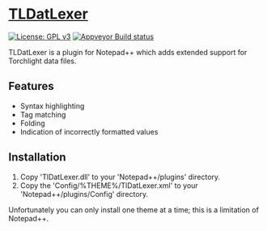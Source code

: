 # [TLDatLexer](https://www.runicgamesfansite.com/mod_downloads/modding-resources-tools-tl2/download-1535-tldatlexer-vs2015.html)
[![License: GPL v3](https://img.shields.io/badge/License-GPLv3-blue.svg)](https://www.gnu.org/licenses/gpl-3.0) [![Appveyor Build status](https://ci.appveyor.com/api/projects/status/7l0jhi1dr3lrwd5u/branch/update2?svg=true)](https://ci.appveyor.com/project/LordNyriox/tldatlexer/branch/update2)

TLDatLexer is a plugin for Notepad++ which adds extended support for Torchlight data files.

## Features
* Syntax highlighting
* Tag matching
* Folding
* Indication of incorrectly formatted values

## Installation
1. Copy 'TlDatLexer.dll' to your 'Notepad++/plugins' directory.
2. Copy the 'Config/%THEME%/TlDatLexer.xml' to your 'Notepad++/plugins/Config' directory.

Unfortunately you can only install one theme at a time; this is a limitation of Notepad++.
